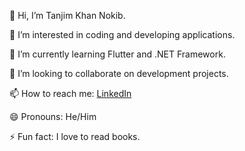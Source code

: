 👋 Hi, I’m Tanjim Khan Nokib.

👀 I’m interested in coding and developing applications.

🌱 I’m currently learning Flutter and .NET Framework.

💞️ I’m looking to collaborate on development projects.

📫 How to reach me: [LinkedIn](https://www.linkedin.com/in/tanjim-khan-nokib-a4a998248/)

😄 Pronouns: He/Him

⚡ Fun fact: I love to read books.

